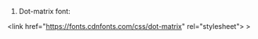 1. Dot-matrix font:

\<link href="<https://fonts.cdnfonts.com/css/dot-matrix>" rel="stylesheet"\> >
